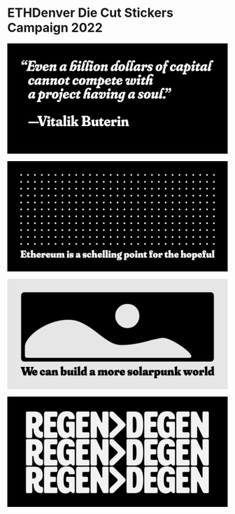 # ETHDenver Die Cut Stickers Campaign 2022

![Quote 001](images/quote-001-vitalik.png)

![Quote 002](images/quote-002-owocki.png)

![Quote 003](images/quote-003-solarpunk-world.png)

![Quote 004](images/quote-004-regen-degen-a.png)
